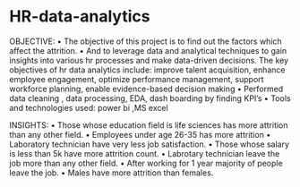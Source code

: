 # HR-data-analytics
OBJECTIVE:
•	The objective of this project is to find out the factors which  affect the attrition.
•	And to leverage data and analytical techniques to gain insights into various hr processes and make data-driven decisions. The key objectives of hr data analytics include: improve talent acquisition, enhance employee engagement, optimize performance management, support workforce planning, enable evidence-based decision making
•	Performed  data cleaning , data processing, EDA,  dash boarding by finding KPI’s 
•	Tools and technologies used: power bi ,MS excel


INSIGHTS:
•	Those whose education field is life sciences has more attrition than any  other field.
•	Employees under age 26-35 has more attrition
•	Laboratory technician have very less job satisfaction.
•	Those whose salary is less than 5k have more attrition count.
•	Labrotary technician leave the job more than any other field.
•	After working for 1 year majority of people leave the  job.
•	Males have more attrition than females.
